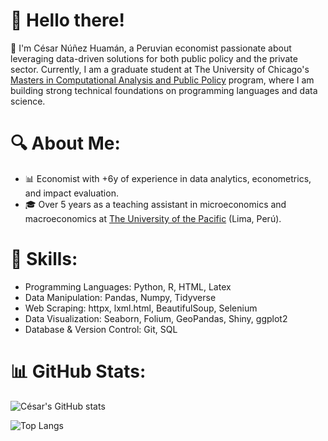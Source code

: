 # 💫 Hello there!
🌟 I'm César Núñez Huamán, a Peruvian economist passionate about leveraging data-driven solutions for both public policy and the private sector. Currently, I am a graduate student at The University of Chicago's [Masters in Computational Analysis and Public Policy](https://capp.uchicago.edu/) program, where I am building strong technical foundations on programming languages and data science.<br>

# 🔍 About Me:
- 📊 Economist with +6y of experience in data analytics, econometrics, and impact evaluation.
- 🎓 Over 5 years as a teaching assistant in microeconomics and macroeconomics at [The University of the Pacific](https://www.up.edu.pe/) (Lima, Perú).

# 🚀 Skills:
- Programming Languages: Python, R, HTML, Latex
- Data Manipulation: Pandas, Numpy, Tidyverse
- Web Scraping: httpx, lxml.html, BeautifulSoup, Selenium
- Data Visualization: Seaborn, Folium, GeoPandas, Shiny, ggplot2
- Database & Version Control: Git, SQL


# 📊 GitHub Stats:
![César's GitHub stats](https://github-readme-stats-git-master-cesars-projects-6d39d7b5.vercel.app/api?username=cesarnunezh\&rank_icon=github&theme=transparent&hide_border=true)

![Top Langs](https://github-readme-stats-git-master-cesars-projects-6d39d7b5.vercel.app/api/top-langs/?username=cesarnunezh&compact=true&theme=transparent&hide_border=true)
